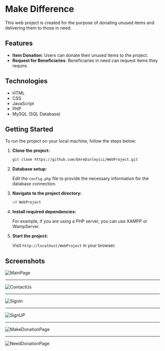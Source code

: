 # Make Difference

This web project is created for the purpose of donating unused items and delivering them to those in need.

## Features

- **Item Donation**: Users can donate their unused items to the project.
- **Request for Beneficiaries**: Beneficiaries in need can request items they require.

## Technologies

- HTML
- CSS
- JavaScript
- PHP
- MySQL (SQL Database)


## Getting Started

To run the project on your local machine, follow the steps below:

1. **Clone the project:**

    ```bash
    git clone https://github.com/EmreDinleyici/WebProject.git
    ```
    
2. **Database setup:**

    Edit the `config.php` file to provide the necessary information for the database connection.

3. **Navigate to the project directory:**

    ```bash
    cd WebProject
    ```

4. **Install required dependencies:**

    For example, if you are using a PHP server, you can use XAMPP or WampServer.

5. **Start the project:**

    Visit `http://localhost/WebProject` in your browser.

## Screenshots
![MainPage](https://github.com/EmreDinleyici/WebProject/assets/97657494/62f18b14-32fa-4e4a-ac9a-53bba80cd671)
___
![ContactUs](https://github.com/EmreDinleyici/WebProject/assets/97657494/de59801b-a0da-4b24-8347-0405caca4bdd)
___
![SignIn](https://github.com/EmreDinleyici/WebProject/assets/97657494/96f767a1-945b-4a3f-87fc-9ef048873bc1)
___
![SignUP](https://github.com/EmreDinleyici/WebProject/assets/97657494/f149e994-dbed-4e42-8831-e2de2715adfa)
___
![MakeDonationPage](https://github.com/EmreDinleyici/WebProject/assets/97657494/0ff75c5c-e649-4cd9-a26d-4c16f862a1a2)
___
![NeedDonationPage](https://github.com/EmreDinleyici/WebProject/assets/97657494/51b04b8e-c717-4f48-9ee3-de3aaca962a6)
